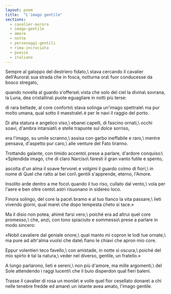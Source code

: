 ```yaml
---
layout: poem
title:  "L'imago gentile"
sections:
  - cavalier-aurora
  - imago-gentile
  - amore
  - notte
  - personaggi-gentili
  - rima-incrociata
  - poesie
  - italiano
---
```


Sempre al galoppo del destriero fidato,\\
stava cercando il cavalier dell'Aurora\\
sua strada che in fosca, notturna ora\\
fuor conducesse da bosco stregato,

quando novella al guardo s'offerse\\
vista che solo del ciel la divina\\
sovrana, la Luna, dea cristallina\\
puote eguagliare in notti più terse:

di rara beltade, al core conforto\\
stava solinga un'imago spettrale\\
ma pur molto umana, qual sotto il maestrale\\
è per le navi il raggio del porto.

Di alta statura e angelico viso,\\
ebanei capelli, di fascino ornati,\\
occhi soavi, d'ambra intarsiati\\
e stelle trapunte sul dolce sorriso,

era l'imago, su umile scranno,\\
assisa con garbo ineffabile e raro,\\
mentre pensava, d'aspetto pur caro,\\
alle venture del Fato tiranno.

Trottando galante, con timido accento\\
prese a parlare, d'ardore conquiso:\\
«Splendida imago, che di claro Narciso\\
faresti il gran vanto futile e spento,

ascolta d'un alma il soave fervore\\
e volgimi il guardo colmo di fiori,\\
in nome di Quel che ratto ai bei cori\\
gentili s'apprende, eterno, l'Amore.

Insolito arde dentro a me foco\\
quando il tuo riso, cullato dal vento,\\
vola per l'aere e ben oltre cento\\
astri risuonano in sidereo loco.

Finora solingo, del core la pace\\
bramo e al tuo fianco la vita passare,\\
lieti vivendo giorni, qual mare\\
che dopo tempesta cheto si tace.»

Ma il disio non potea, ahimé farsi vero,\\
poiché era ad altrui quel core promesso,\\
che, anzi, con tono spiaciuto e sommesso\\
prese a parlare in modo sincero:

«Nobil cavaliere dal geniale onore,\\
qual manto mi copron le lodi tue ornate,\\
ma pure ad altr'alma vuolsi che date\\
fìano le chiavi che apron mio core.

Eppur volentieri teco favello,\\
con amistade, in notte sì oscura,\\
poiché del mio spirto è tal la natura,\\
veder nel diverso, gentile, un fratello.»

A lungo parlarono, lieti e sereni,\\
non più d'amore, ma mille argomenti,\\
del Sole attendendo i raggi lucenti\\
che il buio disperdon qual fieri baleni.

Trasse il cavalier di rosa un monile\\
e volle quel fior cesellato donare\\
a chi nelle tenebre fredde ed amare\\
un istante avea amato, l'imago gentile.
